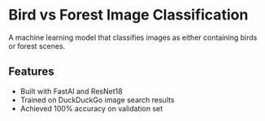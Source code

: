 # Bird vs Forest Image Classification

A machine learning model that classifies images as either containing birds or forest scenes.

## Features
- Built with FastAI and ResNet18
- Trained on DuckDuckGo image search results
- Achieved 100% accuracy on validation set
